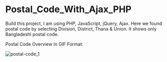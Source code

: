 # Postal_Code_With_Ajax_PHP
Build this project, I am using PHP, JavaScript, jQuery, Ajax. Here we found postal code by selecting Division, District, Thana &amp; Union. It shows only Bangladeshi postal code.

Postal Code Overview In GIF Format:

![postal-code_1](https://user-images.githubusercontent.com/25556768/109550329-55cee580-7af9-11eb-9bcd-cd0af4701cf8.gif)
